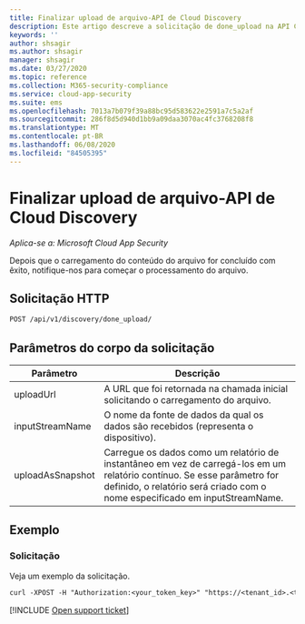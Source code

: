```yaml
---
title: Finalizar upload de arquivo-API de Cloud Discovery
description: Este artigo descreve a solicitação de done_upload na API Cloud Discovery do Cloud App Security.
keywords: ''
author: shsagir
ms.author: shsagir
manager: shsagir
ms.date: 03/27/2020
ms.topic: reference
ms.collection: M365-security-compliance
ms.service: cloud-app-security
ms.suite: ems
ms.openlocfilehash: 7013a7b079f39a88bc95d583622e2591a7c5a2af
ms.sourcegitcommit: 286f8d5d940d1bb9a09daa3070ac4fc3768208f8
ms.translationtype: MT
ms.contentlocale: pt-BR
ms.lasthandoff: 06/08/2020
ms.locfileid: "84505395"
---
```

# <a name="finalize-file-upload---cloud-discovery-api"></a>Finalizar upload de arquivo-API de Cloud Discovery

*Aplica-se a: Microsoft Cloud App Security*

Depois que o carregamento do conteúdo do arquivo for concluído com êxito, notifique-nos para começar o processamento do arquivo.

## <a name="http-request"></a>Solicitação HTTP

```rest
POST /api/v1/discovery/done_upload/
```

## <a name="request-body-parameters"></a>Parâmetros do corpo da solicitação

| Parâmetro | Descrição |
| --- | --- |
| uploadUrl | A URL que foi retornada na chamada inicial solicitando o carregamento do arquivo. |
| inputStreamName | O nome da fonte de dados da qual os dados são recebidos (representa o dispositivo). |
| uploadAsSnapshot | Carregue os dados como um relatório de instantâneo em vez de carregá-los em um relatório contínuo. Se esse parâmetro for definido, o relatório será criado com o nome especificado em inputStreamName. |

## <a name="example"></a>Exemplo

### <a name="request"></a>Solicitação

Veja um exemplo da solicitação.

```rest
curl -XPOST -H "Authorization:<your_token_key>" "https://<tenant_id>.<tenant_region>.contoso.com/api/v1/discovery/done_upload/" -d "uploadUrl=<initiate_file_upload_response_url>"
```

[!INCLUDE [Open support ticket](includes/support.md)]
